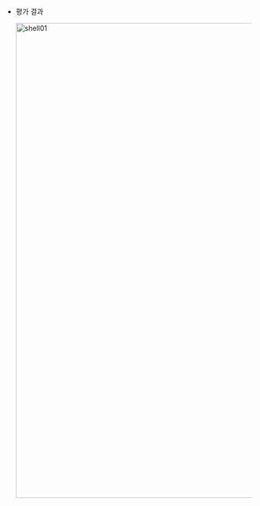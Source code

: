 - 평가 결과

  <img width="967" alt="shell01" src="https://github.com/2UJ1N/42piscine/assets/83401978/f4682999-51ce-40c9-b592-dafdd44399eb">
